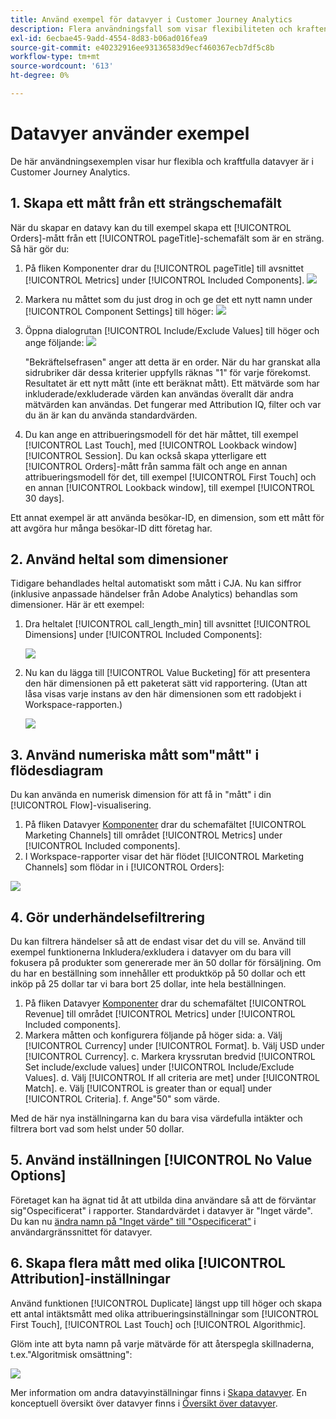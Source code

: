 ```yaml
---
title: Använd exempel för datavyer i Customer Journey Analytics
description: Flera användningsfall som visar flexibiliteten och kraften i datavyer i Customer Journey Analytics
exl-id: 6ecbae45-9add-4554-8d83-b06ad016fea9
source-git-commit: e40232916ee93136583d9ecf460367ecb7df5c8b
workflow-type: tm+mt
source-wordcount: '613'
ht-degree: 0%

---
```


# Datavyer använder exempel

De här användningsexemplen visar hur flexibla och kraftfulla datavyer är i Customer Journey Analytics.

## 1. Skapa ett mått från ett strängschemafält

När du skapar en datavy kan du till exempel skapa ett [!UICONTROL Orders]-mått från ett [!UICONTROL pageTitle]-schemafält som är en sträng. Så här gör du:

1. På fliken Komponenter drar du [!UICONTROL pageTitle] till avsnittet [!UICONTROL Metrics] under [!UICONTROL Included Components].
   ![](assets/use-case1a.png)
1. Markera nu måttet som du just drog in och ge det ett nytt namn under [!UICONTROL Component Settings] till höger:
   ![](assets/orders.png)
1. Öppna dialogrutan [!UICONTROL Include/Exclude Values] till höger och ange följande:
   ![](assets/orders2.png)

   &quot;Bekräftelsefrasen&quot; anger att detta är en order. När du har granskat alla sidrubriker där dessa kriterier uppfylls räknas &quot;1&quot; för varje förekomst. Resultatet är ett nytt mått (inte ett beräknat mått). Ett mätvärde som har inkluderade/exkluderade värden kan användas överallt där andra mätvärden kan användas. Det fungerar med Attribution IQ, filter och var du än är kan du använda standardvärden.
1. Du kan ange en attribueringsmodell för det här måttet, till exempel [!UICONTROL Last Touch], med [!UICONTROL Lookback window] [!UICONTROL Session].
Du kan också skapa ytterligare ett [!UICONTROL Orders]-mått från samma fält och ange en annan attribueringsmodell för det, till exempel [!UICONTROL First Touch] och en annan [!UICONTROL Lookback window], till exempel [!UICONTROL 30 days].

Ett annat exempel är att använda besökar-ID, en dimension, som ett mått för att avgöra hur många besökar-ID ditt företag har.

## 2. Använd heltal som dimensioner

Tidigare behandlades heltal automatiskt som mått i CJA. Nu kan siffror (inklusive anpassade händelser från Adobe Analytics) behandlas som dimensioner. Här är ett exempel:

1. Dra heltalet [!UICONTROL call_length_min] till avsnittet [!UICONTROL Dimensions] under [!UICONTROL Included Components]:

   ![](assets/integers.png)

1. Nu kan du lägga till [!UICONTROL Value Bucketing] för att presentera den här dimensionen på ett paketerat sätt vid rapportering. (Utan att låsa visas varje instans av den här dimensionen som ett radobjekt i Workspace-rapporten.)

   ![](assets/bucketing.png)

## 3. Använd numeriska mått som&quot;mått&quot; i flödesdiagram

Du kan använda en numerisk dimension för att få in &quot;mått&quot; i din [!UICONTROL  Flow]-visualisering.

1. På fliken Datavyer [Komponenter](https://experienceleague.adobe.com/docs/analytics-platform/using/cja-dataviews/create-dataview.html?lang=en#configure-component-settings) drar du schemafältet [!UICONTROL Marketing Channels] till området [!UICONTROL Metrics] under [!UICONTROL Included components].
2. I Workspace-rapporter visar det här flödet [!UICONTROL Marketing Channels] som flödar in i [!UICONTROL Orders]:

![](assets/flow.png)

## 4. Gör underhändelsefiltrering

Du kan filtrera händelser så att de endast visar det du vill se. Använd till exempel funktionerna Inkludera/exkludera i datavyer om du bara vill fokusera på produkter som genererade mer än 50 dollar för försäljning. Om du har en beställning som innehåller ett produktköp på 50 dollar och ett inköp på 25 dollar tar vi bara bort 25 dollar, inte hela beställningen.

1. På fliken Datavyer [Komponenter](https://experienceleague.adobe.com/docs/analytics-platform/using/cja-dataviews/create-dataview.html?lang=en#configure-component-settings) drar du schemafältet [!UICONTROL Revenue] till området [!UICONTROL Metrics] under [!UICONTROL Included components].
1. Markera måtten och konfigurera följande på höger sida:
a. Välj [!UICONTROL Currency] under [!UICONTROL Format].
b. Välj USD under [!UICONTROL Currency].
c. Markera kryssrutan bredvid [!UICONTROL Set include/exclude values] under [!UICONTROL Include/Exclude Values].
d. Välj [!UICONTROL If all criteria are met] under [!UICONTROL Match].
e. Välj [!UICONTROL is greater than or equal] under [!UICONTROL Criteria].
f. Ange&quot;50&quot; som värde.

Med de här nya inställningarna kan du bara visa värdefulla intäkter och filtrera bort vad som helst under 50 dollar.

## 5. Använd inställningen [!UICONTROL No Value Options]

Företaget kan ha ägnat tid åt att utbilda dina användare så att de förväntar sig&quot;Ospecificerat&quot; i rapporter. Standardvärdet i datavyer är &quot;Inget värde&quot;. Du kan nu [ändra namn på &quot;Inget värde&quot; till &quot;Ospecificerat&quot;](https://experienceleague.adobe.com/docs/analytics-platform/using/cja-dataviews/create-dataview.html?lang=en#configure-no-value-options-settings) i användargränssnittet för datavyer.

## 6. Skapa flera mått med olika [!UICONTROL Attribution]-inställningar

Använd funktionen [!UICONTROL Duplicate] längst upp till höger och skapa ett antal intäktsmått med olika attribueringsinställningar som [!UICONTROL First Touch], [!UICONTROL Last Touch] och [!UICONTROL Algorithmic].

Glöm inte att byta namn på varje mätvärde för att återspegla skillnaderna, t.ex.&quot;Algoritmisk omsättning&quot;:

![](assets/algo-revenue.png)

Mer information om andra datavyinställningar finns i [Skapa datavyer](/help/data-views/create-dataview.md).
En konceptuell översikt över datavyer finns i [Översikt över datavyer](/help/data-views/data-views.md).